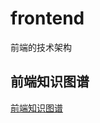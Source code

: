 # frontend
前端的技术架构

## 前端知识图谱
[前端知识图谱](https://github.com/Naiqin/frontend/blob/master/%E5%89%8D%E7%AB%AF%E7%9F%A5%E8%AF%86%E5%9B%BE%E8%B0%B1.png)
